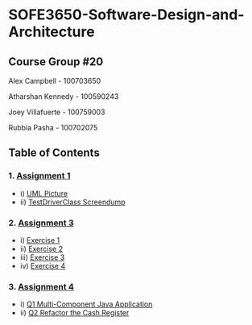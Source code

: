 # SOFE3650-Software-Design-and-Architecture
## Course Group #20

Alex Campbell - 100703650

Atharshan Kennedy - 100590243

Joey Villafuerte - 100759003

Rubbia Pasha - 100702075


## Table of Contents


### 1. [Assignment 1](https://github.com/JoeyVillafuerte/SOFE3650-Software-Design-and-Architecture/tree/main/Assignment%201%20-%20Design%20Patterns)
* i) [UML Picture](https://github.com/JoeyVillafuerte/SOFE3650-Software-Design-and-Architecture/blob/main/Assignment%201%20-%20Design%20Patterns/BottleFactory%20UML.png)
* ii) [TestDriverClass Screendump](https://github.com/JoeyVillafuerte/SOFE3650-Software-Design-and-Architecture/blob/main/Assignment%201%20-%20Design%20Patterns/TestDriverClass%20Screendump.png)

### 2. [Assignment 3](https://github.com/JoeyVillafuerte/SOFE3650-Software-Design-and-Architecture/tree/main/Assignment%203%20-%20Architecture%20Patterns)
* i) [Exercise 1](https://github.com/JoeyVillafuerte/SOFE3650-Software-Design-and-Architecture/tree/main/Assignment%203%20-%20Architecture%20Patterns/Exercise%201)
* ii) [Exercise 2](https://github.com/JoeyVillafuerte/SOFE3650-Software-Design-and-Architecture/tree/main/Assignment%203%20-%20Architecture%20Patterns/Exercise%202)
* iii) [Exercise 3](https://github.com/JoeyVillafuerte/SOFE3650-Software-Design-and-Architecture/tree/main/Assignment%203%20-%20Architecture%20Patterns/Exercise%203)
* iv) [Exercise 4](https://github.com/JoeyVillafuerte/SOFE3650-Software-Design-and-Architecture/tree/main/Assignment%203%20-%20Architecture%20Patterns/Exercise%204)

### 3. [Assignment 4](https://github.com/JoeyVillafuerte/SOFE3650-Software-Design-and-Architecture/tree/main/Assignment%204%20-%20%20Maven%20and%20NetBeans)
* i) [Q1 Multi-Component Java Application](https://github.com/JoeyVillafuerte/SOFE3650-Software-Design-and-Architecture/tree/main/Assignment%204%20-%20%20Maven%20and%20NetBeans/Q1)
* ii) [Q2 Refactor the Cash Register](https://github.com/JoeyVillafuerte/SOFE3650-Software-Design-and-Architecture/tree/main/Assignment%204%20-%20%20Maven%20and%20NetBeans/Q2)
